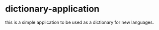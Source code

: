 # dictionary-application
this is a simple application to be used as a dictionary for new languages.
